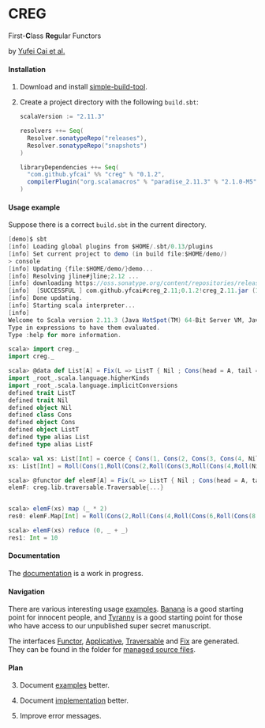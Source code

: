 # CREG

First-**C**lass **Reg**ular Functors

by [Yufei Cai et al.][project]


#### Installation

1. Download and install [simple-build-tool][sbt].

2. Create a project directory with the following `build.sbt`:

    ```scala
    scalaVersion := "2.11.3"

    resolvers ++= Seq(
      Resolver.sonatypeRepo("releases"),
      Resolver.sonatypeRepo("snapshots")
    )

    libraryDependencies ++= Seq(
      "com.github.yfcai" %% "creg" % "0.1.2",
      compilerPlugin("org.scalamacros" % "paradise_2.11.3" % "2.1.0-M5")
    )
    ```


#### Usage example

Suppose there is a correct `build.sbt` in the current directory.

```scala
[demo]$ sbt
[info] Loading global plugins from $HOME/.sbt/0.13/plugins
[info] Set current project to demo (in build file:$HOME/demo/)
> console
[info] Updating {file:$HOME/demo/}demo...
[info] Resolving jline#jline;2.12 ...
[info] downloading https://oss.sonatype.org/content/repositories/releases/com/github/yfcai/creg_2.11/0.1.2/creg_2.11-0.1.2.jar ...
[info] 	[SUCCESSFUL ] com.github.yfcai#creg_2.11;0.1.2!creg_2.11.jar (1548ms)
[info] Done updating.
[info] Starting scala interpreter...
[info]
Welcome to Scala version 2.11.3 (Java HotSpot(TM) 64-Bit Server VM, Java 1.7.0_71).
Type in expressions to have them evaluated.
Type :help for more information.

scala> import creg._
import creg._

scala> @data def List[A] = Fix(L => ListT { Nil ; Cons(head = A, tail = L) })
import _root_.scala.language.higherKinds
import _root_.scala.language.implicitConversions
defined trait ListT
defined trait Nil
defined object Nil
defined class Cons
defined object Cons
defined object ListT
defined type alias List
defined type alias ListF

scala> val xs: List[Int] = coerce { Cons(1, Cons(2, Cons(3, Cons(4, Nil)))) }
xs: List[Int] = Roll(Cons(1,Roll(Cons(2,Roll(Cons(3,Roll(Cons(4,Roll(Nil)))))))))

scala> @functor def elemF[A] = Fix(L => ListT { Nil ; Cons(head = A, tail = L) })
elemF: creg.lib.traversable.Traversable{...}


scala> elemF(xs) map (_ * 2)
res0: elemF.Map[Int] = Roll(Cons(2,Roll(Cons(4,Roll(Cons(6,Roll(Cons(8,Roll(Nil)))))))))

scala> elemF(xs) reduce (0, _ + _)
res1: Int = 10
```


#### Documentation

The [documentation][doc] is a work in progress.


#### Navigation

There are various interesting usage [examples][main].
[Banana][banana] is a good starting point for innocent people,
and [Tyranny][tyranny] is a good starting point for those who have
access to our unpublished super secret manuscript.

The interfaces [Functor][functor], [Applicative][appl],
[Traversable][trav] and [Fix][fix] are generated. They can be
found in the folder for [managed source files][managed].

#### Plan

3. Document [examples][main] better.

4. Document [implementation][macros] better.

5. Improve error messages.


[doc]:      http://yfcai.github.io/CREG/macros/target/scala-2.11/api/index.html#creg.package
[sbt]:      http://www.scala-sbt.org/
[tyranny]:  example/TyrannyOfTheDominantFunctor.scala
[main]:     example/
[project]:  http://ps.informatik.uni-tuebingen.de/research/functors/
[appl]:     generator/target/scala-2.11/src_managed/test/Applicative.scala
[banana]:   example/Banana.scala
[fix]:      generator/target/scala-2.11/src_managed/test/Fix.scala
[functor]:  generator/target/scala-2.11/src_managed/test/Functors.scala
[macros]:   macros
[managed]:  generator/target/scala-2.11/src_managed/test
[trav]:     generator/target/scala-2.11/src_managed/test/Traversable.scala
